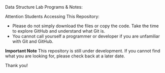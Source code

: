 Data Structure Lab Programs & Notes:

Attention Students Accessing This Repository:
- Please do not simply download the files or copy the code. Take the time to explore GitHub and understand what Git is.
- You cannot call yourself a programmer or developer if you are unfamiliar with Git and GitHub.

****Important Note****
This repository is still under development. If you cannot find what you are looking for, please check back at a later date.

Thank you!
